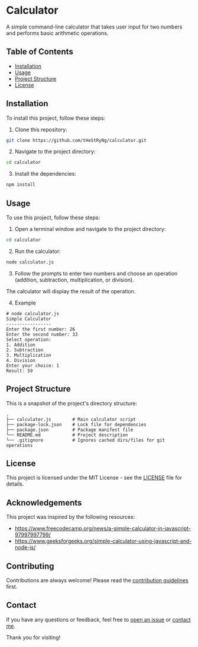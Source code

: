 # Calculator

A simple command-line calculator that takes user input for two numbers and performs basic arithmetic operations.

## Table of Contents

- [Installation](#installation)
- [Usage](#usage)
- [Project Structure](#project-structure)
- [License](#license)

## Installation

To install this project, follow these steps:

1. Clone this repository:

```bash
git clone https://github.com/tHeStRyNg/calculator.git
```

2. Navigate to the project directory:

```bash
cd calculator
```

3. Install the dependencies:

```bash
npm install
```

## Usage

To use this project, follow these steps:

1. Open a terminal window and navigate to the project directory:

```bash
cd calculator
```

2. Run the calculator:

```bash
node calculator.js
```

3. Follow the prompts to enter two numbers and choose an operation (addition, subtraction, multiplication, or division).

The calculator will display the result of the operation.

4. Example

```
# node calculator.js
Simple Calculator
-----------------
Enter the first number: 26
Enter the second number: 33
Select operation:
1. Addition
2. Subtraction
3. Multiplication
4. Division
Enter your choice: 1
Result: 59
```

## Project Structure

This is a snapshot of the project's directory structure:

```
.
├── calculator.js        # Main calculator script
├── package-lock.json    # Lock file for dependencies
├── package.json         # Package manifest file
└── README.md            # Project description
└── .gitignore           # Ignores cached dirs/files for git operations
```

## License

This project is licensed under the MIT License - see the [LICENSE](LICENSE) file for details.

## Acknowledgements

This project was inspired by the following resources:

- https://www.freecodecamp.org/news/a-simple-calculator-in-javascript-97997997799/
- https://www.geeksforgeeks.org/simple-calculator-using-javascript-and-node-js/

## Contributing

Contributions are always welcome! Please read the [contribution guidelines](CONTRIBUTING.md) first.

## Contact

If you have any questions or feedback, feel free to [open an issue](https://github.com/tHeStRyNg/calculator/issues/new) or [contact me](mailto:info@algorithmic.one).

Thank you for visiting!
